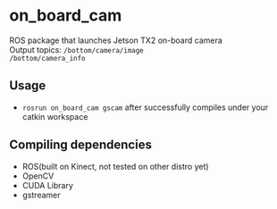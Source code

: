 # on_board_cam
ROS package that launches Jetson TX2 on-board camera  
Output topics: `/bottom/camera/image`  
               `/bottom/camera_info`  

## Usage  
- `rosrun on_board_cam gscam` after successfully compiles under your catkin workspace  

## Compiling dependencies  
- ROS(built on Kinect, not tested on other distro yet)    
- OpenCV  
- CUDA Library  
- gstreamer  
